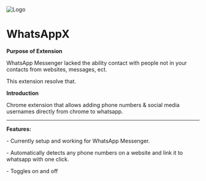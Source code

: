 ![Logo](https://github.com/PositiveVibrations/WhatsAppX/blob/main/images/logo/logo.png?raw=true)

# WhatsAppX
<b>Purpose of Extension</b>
<p>WhatsApp Messenger lacked the ability contact with people not in your contacts from websites, messages, ect. 
<p>This extension resolve that.
<p><b>Introduction</b>
<p>Chrome extension that allows adding phone numbers & social media usernames directly from chrome to whatsapp.
<hr>
<b>Features:</b>
<p>- Currently setup and working for WhatsApp Messenger.
<p>- Automatically detects any phone numbers on a website and link it to whatsapp with one click.
<p>- Toggles on and off

